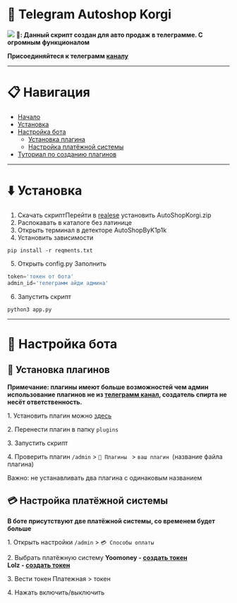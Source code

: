 # :dog: Telegram Autoshop Korgi
![](https://i.imgur.com/Lzch3s4.jpeg)
**🤖: Данный скрипт создан для авто продаж в телеграмме. С огромным функционалом**

**Присоединяйтеся к телеграмм [каналу](https://t.me/AutoShopKorgi)**
___
# 📋 **Навигация**
* [Начало](#dog-telegram-autoshop-korgi)
* [Установка](#arrow_down-установка)
* [Настройка бота](#wrench-настройка-бота)
  - [Установка плагина](#electric_plug-установка-плагинов)
  -  [Настройка платёжной системы](#credit_card-настройка-платёжной-системы )
* [Туториал по созданию плагинов](/creat_plugin.md) 


---
# :arrow_down: **Установка**
1. Скачать скриптПерейти в [realese](https://github.com/k1p1k-code/TgAutoShopKORGI/releases) установить AutoShopKorgi.zip 
2. Распокавать в каталоге без латинице 
3. Открыть терминал в детекторе AutoShopByK1p1k
4. Установить зависимости 
``` shell
pip install -r reqments.txt
```
5. Открыть config.py 
Заполнить
``` python 
token='токен от бота'
admin_id='телеграмм айди админа'
```
6. Запустить скрипт 
``` shell 
python3 app.py
```
___
# :wrench: **Настройка бота**
## :electric_plug: **Установка плагинов**
**Примечание: плагины имеют больше возможностей чем админ использование плагинов не из [телеграмм канал](https://t.me/AutoShopKorgi), создатель спирта не несёт ответственность.**

1\. Установить плагин можно [здесь](https://t.me/AutoShopKorgi)

2\. Перенести плагин в папку ```plugins```

3\. Запустить скрипт 

4\. Проверить плагин ```/admin``` > ```🧩 Плагины ``` > ```ваш плагин ```(название файла плагина)

Важно: не устанавливать два плагина с одинаковым названием 

## :credit_card: Настройка платёжной системы 
**В боте присутствуют две платёжной системы, со временем будет больше**

1\. Открыть настройки
```/admin``` > ```💳 Способы оплаты```

2\. Выбрать платёжную систему 
  **Yoomoney - [создать токен ](https://yoomoney.ru/myservices/new)**   
**Lolz - [создать токен ](https://lolz.live/account/api)**

3\. Вести токен 
Платежная > токен 

4\. Нажать включить/выключить 
